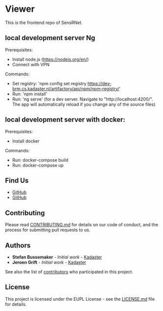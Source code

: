 # Viewer

This is the frontend repo of SensRNet. 

## local development server Ng

Prerequisites:
- Install node.js (https://nodejs.org/en/)
- Connect with VPN

Commands:
- Set registry: 'npm config set registry https://dev-brm.cs.kadaster.nl/artifactory/api/npm/npm-registry/'
- Run: 'npm install'
- Run: 'ng serve' (for a dev server. Navigate to "http://localhost:4200/". The app will automatically reload if you change any of the source files)

## local development server with docker:

Prerequisites:
- Install docker 

Commands: 
- Run: docker-compose build
- Run: docker-compose up

## Find Us

* [GitHub](https://github.com/kad-busses)
* [GitHub](https://github.com/kad-griftj)

## Contributing

Please read [CONTRIBUTING.md](CONTRIBUTING.md) for details on our code of conduct, and the process for submitting pull requests to us.

## Authors

* **Stefan Bussemaker** - *Initial work* - [Kadaster](https://kadaster.nl)
* **Jeroen Grift** - *Initial work* - [Kadaster](https://kadaster.nl)

See also the list of [contributors](https://github.com/your/repository/contributors) who 
participated in this project.

## License

This project is licensed under the EUPL License - see the [LICENSE.md](LICENSE.md) file for details.
